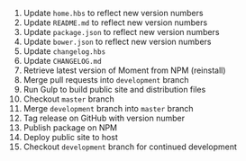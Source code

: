 1. Update `home.hbs` to reflect new version numbers
2. Update `README.md` to reflect new version numbers
3. Update `package.json` to reflect new version numbers
4. Update `bower.json` to reflect new version numbers
5. Update `changelog.hbs`
6. Update `CHANGELOG.md`
7. Retrieve latest version of Moment from NPM (reinstall)
8. Merge pull requests into `development` branch
9. Run Gulp to build public site and distribution files
10. Checkout `master` branch
11. Merge `development` branch into `master` branch
12. Tag release on GitHub with version number
13. Publish package on NPM
14. Deploy public site to host
15. Checkout `development` branch for continued development
